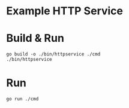 # Example HTTP Service

# Build & Run

```shell
go build -o ./bin/httpservice ./cmd
./bin/httpservice
```

# Run

```shell
go run ./cmd
```